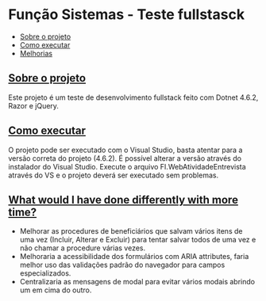 # Função Sistemas - Teste fullstasck <a name="list"/>

-   [Sobre o projeto](#about)
-   [Como executar](#exec)
-   [Melhorias](#improvements)

## [Sobre o projeto <a name="about"/>](#list)
Este projeto é um teste de desenvolvimento fullstack feito com Dotnet 4.6.2, Razor e jQuery.
<!-- toc -->

## [Como executar <a name="exec"/>](#list)
O projeto pode ser executado com o Visual Studio, basta atentar para a versão correta do projeto (4.6.2). É possível alterar a versão através do instalador do Visual Studio.
Execute o arquivo FI.WebAtividadeEntrevista através do VS e o projeto deverá ser executado sem problemas.

## [What would I have done differently with more time? <a name="improvements"/>](#list)
-   Melhorar as procedures de beneficiários que salvam vários itens de uma vez (Incluir, Alterar e Excluir) para tentar salvar todos de uma vez e não chamar a procedure várias vezes.
-   Melhoraria a acessibilidade dos formulários com ARIA attributes, faria melhor uso das validações padrão do navegador para campos especializados.
-   Centralizaria as mensagens de modal para evitar vários modais abrindo um em cima do outro.
